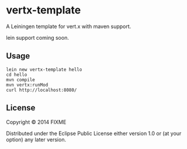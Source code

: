 # vertx-template

A Leiningen template for vert.x with maven support.

lein support coming soon.

## Usage

```
lein new vertx-template hello
cd hello
mvn compile
mvn vertx:runMod
curl http://localhost:8080/
```


## License

Copyright © 2014 FIXME

Distributed under the Eclipse Public License either version 1.0 or (at
your option) any later version.
